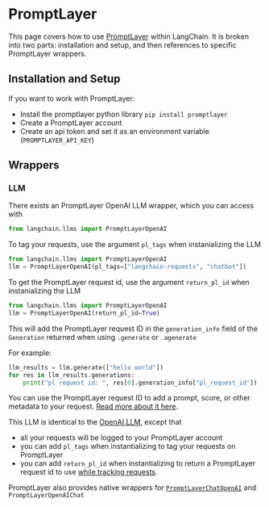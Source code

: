 # PromptLayer

This page covers how to use [PromptLayer](https://www.promptlayer.com) within LangChain.
It is broken into two parts: installation and setup, and then references to specific PromptLayer wrappers.

## Installation and Setup

If you want to work with PromptLayer:
- Install the promptlayer python library `pip install promptlayer`
- Create a PromptLayer account
- Create an api token and set it as an environment variable (`PROMPTLAYER_API_KEY`)

## Wrappers

### LLM

There exists an PromptLayer OpenAI LLM wrapper, which you can access with
```python
from langchain.llms import PromptLayerOpenAI
```

To tag your requests, use the argument `pl_tags` when instanializing the LLM
```python
from langchain.llms import PromptLayerOpenAI
llm = PromptLayerOpenAI(pl_tags=["langchain-requests", "chatbot"])
```

To get the PromptLayer request id, use the argument `return_pl_id` when instanializing the LLM
```python
from langchain.llms import PromptLayerOpenAI
llm = PromptLayerOpenAI(return_pl_id=True)
```
This will add the PromptLayer request ID in the `generation_info` field of the `Generation` returned when using `.generate` or `.agenerate`

For example:
```python
llm_results = llm.generate(["hello world"])
for res in llm_results.generations:
    print("pl request id: ", res[0].generation_info["pl_request_id"])
```
You can use the PromptLayer request ID to add a prompt, score, or other metadata to your request. [Read more about it here](https://magniv.notion.site/Track-4deee1b1f7a34c1680d085f82567dab9).

This LLM is identical to the [OpenAI LLM](./openai), except that
- all your requests will be logged to your PromptLayer account
- you can add `pl_tags` when instantializing to tag your requests on PromptLayer
- you can add `return_pl_id` when instantializing to return a PromptLayer request id to use [while tracking requests](https://magniv.notion.site/Track-4deee1b1f7a34c1680d085f82567dab9).


PromptLayer also provides native wrappers for [`PromptLayerChatOpenAI`](../modules/models/chat/examples/promptlayer_chat_openai.ipynb) and `PromptLayerOpenAIChat`
